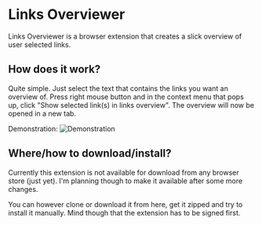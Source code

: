 # Links Overviewer

Links Overviewer is a browser extension that creates a slick overview of user 
selected links.

## How does it work?

Quite simple. Just select the text that contains the links you want an overview 
of. Press right mouse button and in the context menu that pops up, click "Show 
selected link(s) in links overview". The overview will now be opened in a new tab.

Demonstration:
![Demonstration](demonstration.gif "Demonstration")

## Where/how to download/install?

Currently this extension is not available for download from any browser store (just 
yet). I'm planning though to make it available after some more changes.

You can however clone or download it from here, get it zipped and try to install 
it manually. Mind though that the extension has to be signed first.
